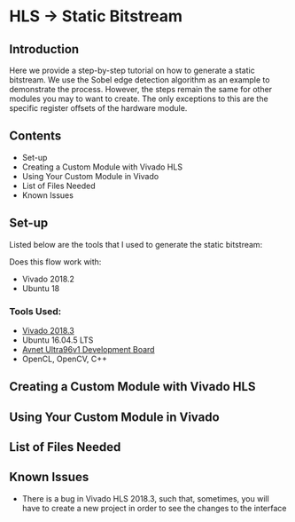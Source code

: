# HLS -> Static Bitstream

## Introduction

Here we provide a step-by-step tutorial on how to generate a static bitstream. We use the Sobel edge detection algorithm as an example to demonstrate the process. However, the steps remain the same for other modules you may to want to create. The only exceptions to this are the specific register offsets of the hardware module.

## Contents
  - Set-up 
  - Creating a Custom Module with Vivado HLS
  - Using Your Custom Module in Vivado
  - List of Files Needed 
  - Known Issues
  
## Set-up
Listed below are the tools that I used to generate the static bitstream:

Does this flow work with:
  - Vivado 2018.2
  - Ubuntu 18
### Tools Used:
  - [Vivado 2018.3](https://www.xilinx.com/support/download/index.html/content/xilinx/en/downloadNav/vivado-design-tools/2018-3.html)
  - Ubuntu 16.04.5 LTS
  - [Avnet Ultra96v1 Development Board](https://www.avnet.com/shop/us/products/avnet-engineering-services/aes-ultra96-g-3074457345634920668/?aka_re=1)
  - OpenCL, OpenCV, C++
  
## Creating a Custom Module with Vivado HLS

## Using Your Custom Module in Vivado

## List of Files Needed

## Known Issues
  - There is a bug in Vivado HLS 2018.3, such that, sometimes, you will have to create a new project in order to see the changes to the interface
